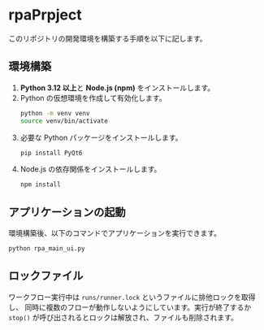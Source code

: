 # rpaPrpject

このリポジトリの開発環境を構築する手順を以下に記します。

## 環境構築

1. **Python 3.12 以上**と **Node.js (npm)** をインストールします。
2. Python の仮想環境を作成して有効化します。
   ```bash
   python -m venv venv
   source venv/bin/activate
   ```
3. 必要な Python パッケージをインストールします。
   ```bash
   pip install PyQt6
   ```
4. Node.js の依存関係をインストールします。
   ```bash
   npm install
   ```

## アプリケーションの起動

環境構築後、以下のコマンドでアプリケーションを実行できます。

```bash
python rpa_main_ui.py
```

## ロックファイル

ワークフロー実行中は `runs/runner.lock` というファイルに排他ロックを取得し、
同時に複数のフローが動作しないようにしています。実行が終了するか `stop()`
が呼び出されるとロックは解放され、ファイルも削除されます。

